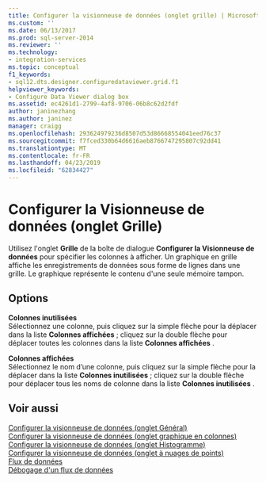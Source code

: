 ```yaml
---
title: Configurer la visionneuse de données (onglet grille) | Microsoft Docs
ms.custom: ''
ms.date: 06/13/2017
ms.prod: sql-server-2014
ms.reviewer: ''
ms.technology:
- integration-services
ms.topic: conceptual
f1_keywords:
- sql12.dts.designer.configuredataviewer.grid.f1
helpviewer_keywords:
- Configure Data Viewer dialog box
ms.assetid: ec4261d1-2799-4af8-9706-06b8c62d2fdf
author: janinezhang
ms.author: janinez
manager: craigg
ms.openlocfilehash: 293624979236d8507d53d86668554041eed76c37
ms.sourcegitcommit: f7fced330b64d6616aeb8766747295807c92dd41
ms.translationtype: MT
ms.contentlocale: fr-FR
ms.lasthandoff: 04/23/2019
ms.locfileid: "62834427"
---
```

# <a name="configure-data-viewer-grid-tab"></a>Configurer la Visionneuse de données (onglet Grille)
  Utilisez l'onglet **Grille** de la boîte de dialogue **Configurer la Visionneuse de données** pour spécifier les colonnes à afficher. Un graphique en grille affiche les enregistrements de données sous forme de lignes dans une grille. Le graphique représente le contenu d'une seule mémoire tampon.  
  
## <a name="options"></a>Options  
 **Colonnes inutilisées**  
 Sélectionnez une colonne, puis cliquez sur la simple flèche pour la déplacer dans la liste **Colonnes affichées** ; cliquez sur la double flèche pour déplacer toutes les colonnes dans la liste **Colonnes affichées** .  
  
 **Colonnes affichées**  
 Sélectionnez le nom d’une colonne, puis cliquez sur la simple flèche pour la déplacer dans la liste **Colonnes inutilisées** ; cliquez sur la double flèche pour déplacer tous les noms de colonne dans la liste **Colonnes inutilisées** .  
  
## <a name="see-also"></a>Voir aussi  
 [Configurer la visionneuse de données &#40;onglet Général&#41;](../../2014/integration-services/configure-data-viewer-general-tab.md)   
 [Configurer la visionneuse de données &#40;onglet graphique en colonnes&#41;](../../2014/integration-services/configure-data-viewer-column-chart-tab.md)   
 [Configurer la visionneuse de données &#40;onglet Histogramme&#41;](../../2014/integration-services/configure-data-viewer-histogram-tab.md)   
 [Configurer la visionneuse de données &#40;onglet à nuages de points&#41;](../../2014/integration-services/configure-data-viewer-scatter-plot-tab.md)   
 [Flux de données](data-flow/data-flow.md)   
 [Débogage d'un flux de données](troubleshooting/debugging-data-flow.md)  
  
  
